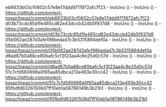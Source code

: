 eb6633b03cf0602c57e8e17ddd9711972afc7f23 - InoUno () - InoUno () - https://github.com/project-topaz/topaz/commit/eb6633b03cf0602c57e8e17ddd9711972afc7f23
d03b73cdc85d1fe465cd82e43dccb424b5f937d8 - InoUno () - InoUno () - https://github.com/project-topaz/topaz/commit/d03b73cdc85d1fe465cd82e43dccb424b5f937d8
05b062ae287d3afe198bedad7c3b5315894def0a - InoUno () - InoUno () - https://github.com/project-topaz/topaz/commit/05b062ae287d3afe198bedad7c3b5315894def0a
d8ad67b0a88ce80bafc5cf3f23aa4c8e25d0c57d - InoUno () - InoUno () - https://github.com/project-topaz/topaz/commit/d8ad67b0a88ce80bafc5cf3f23aa4c8e25d0c57d
51c7cfd560698a0f65aa85dbca213e493e30cc42 - InoUno () - InoUno () - https://github.com/project-topaz/topaz/commit/51c7cfd560698a0f65aa85dbca213e493e30cc42
95fbdfd63261508d7ff10eb1a08786149b3b21b1 - InoUno () - InoUno () - https://github.com/project-topaz/topaz/commit/95fbdfd63261508d7ff10eb1a08786149b3b21b1
